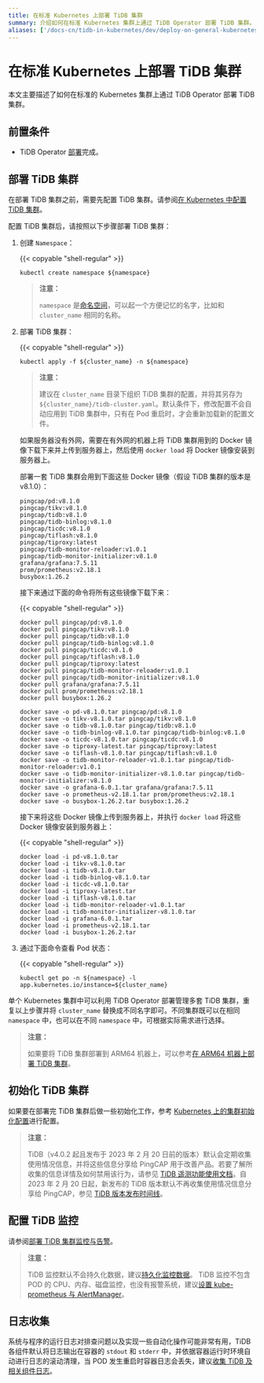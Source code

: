 ```yaml
---
title: 在标准 Kubernetes 上部署 TiDB 集群
summary: 介绍如何在标准 Kubernetes 集群上通过 TiDB Operator 部署 TiDB 集群。
aliases: ['/docs-cn/tidb-in-kubernetes/dev/deploy-on-general-kubernetes/','/zh/tidb-in-kubernetes/dev/deploy-tidb-enterprise-edition']
---
```


# 在标准 Kubernetes 上部署 TiDB 集群

本文主要描述了如何在标准的 Kubernetes 集群上通过 TiDB Operator 部署 TiDB 集群。

## 前置条件

* TiDB Operator [部署](deploy-tidb-operator.md)完成。

## 部署 TiDB 集群

在部署 TiDB 集群之前，需要先配置 TiDB 集群。请参阅[在 Kubernetes 中配置 TiDB 集群](configure-a-tidb-cluster.md)。

配置 TiDB 集群后，请按照以下步骤部署 TiDB 集群：

1. 创建 `Namespace`：

    {{< copyable "shell-regular" >}}

    ```shell
    kubectl create namespace ${namespace}
    ```

    > **注意：**
    >
    > `namespace` 是[命名空间](https://kubernetes.io/docs/concepts/overview/working-with-objects/namespaces/)，可以起一个方便记忆的名字，比如和 `cluster_name` 相同的名称。

2. 部署 TiDB 集群：

    {{< copyable "shell-regular" >}}

    ``` shell
    kubectl apply -f ${cluster_name} -n ${namespace}
    ```

    > **注意：**
    >
    > 建议在 `cluster_name` 目录下组织 TiDB 集群的配置，并将其另存为 `${cluster_name}/tidb-cluster.yaml`。默认条件下，修改配置不会自动应用到 TiDB 集群中，只有在 Pod 重启时，才会重新加载新的配置文件。

    如果服务器没有外网，需要在有外网的机器上将 TiDB 集群用到的 Docker 镜像下载下来并上传到服务器上，然后使用 `docker load` 将 Docker 镜像安装到服务器上。

    部署一套 TiDB 集群会用到下面这些 Docker 镜像（假设 TiDB 集群的版本是 v8.1.0）：

    ```shell
    pingcap/pd:v8.1.0
    pingcap/tikv:v8.1.0
    pingcap/tidb:v8.1.0
    pingcap/tidb-binlog:v8.1.0
    pingcap/ticdc:v8.1.0
    pingcap/tiflash:v8.1.0
    pingcap/tiproxy:latest
    pingcap/tidb-monitor-reloader:v1.0.1
    pingcap/tidb-monitor-initializer:v8.1.0
    grafana/grafana:7.5.11
    prom/prometheus:v2.18.1
    busybox:1.26.2
    ```

    接下来通过下面的命令将所有这些镜像下载下来：

    {{< copyable "shell-regular" >}}

    ```shell
    docker pull pingcap/pd:v8.1.0
    docker pull pingcap/tikv:v8.1.0
    docker pull pingcap/tidb:v8.1.0
    docker pull pingcap/tidb-binlog:v8.1.0
    docker pull pingcap/ticdc:v8.1.0
    docker pull pingcap/tiflash:v8.1.0
    docker pull pingcap/tiproxy:latest
    docker pull pingcap/tidb-monitor-reloader:v1.0.1
    docker pull pingcap/tidb-monitor-initializer:v8.1.0
    docker pull grafana/grafana:7.5.11
    docker pull prom/prometheus:v2.18.1
    docker pull busybox:1.26.2

    docker save -o pd-v8.1.0.tar pingcap/pd:v8.1.0
    docker save -o tikv-v8.1.0.tar pingcap/tikv:v8.1.0
    docker save -o tidb-v8.1.0.tar pingcap/tidb:v8.1.0
    docker save -o tidb-binlog-v8.1.0.tar pingcap/tidb-binlog:v8.1.0
    docker save -o ticdc-v8.1.0.tar pingcap/ticdc:v8.1.0
    docker save -o tiproxy-latest.tar pingcap/tiproxy:latest
    docker save -o tiflash-v8.1.0.tar pingcap/tiflash:v8.1.0
    docker save -o tidb-monitor-reloader-v1.0.1.tar pingcap/tidb-monitor-reloader:v1.0.1
    docker save -o tidb-monitor-initializer-v8.1.0.tar pingcap/tidb-monitor-initializer:v8.1.0
    docker save -o grafana-6.0.1.tar grafana/grafana:7.5.11
    docker save -o prometheus-v2.18.1.tar prom/prometheus:v2.18.1
    docker save -o busybox-1.26.2.tar busybox:1.26.2
    ```

    接下来将这些 Docker 镜像上传到服务器上，并执行 `docker load` 将这些 Docker 镜像安装到服务器上：

    {{< copyable "shell-regular" >}}

    ```shell
    docker load -i pd-v8.1.0.tar
    docker load -i tikv-v8.1.0.tar
    docker load -i tidb-v8.1.0.tar
    docker load -i tidb-binlog-v8.1.0.tar
    docker load -i ticdc-v8.1.0.tar
    docker load -i tiproxy-latest.tar
    docker load -i tiflash-v8.1.0.tar
    docker load -i tidb-monitor-reloader-v1.0.1.tar
    docker load -i tidb-monitor-initializer-v8.1.0.tar
    docker load -i grafana-6.0.1.tar
    docker load -i prometheus-v2.18.1.tar
    docker load -i busybox-1.26.2.tar
    ```

3. 通过下面命令查看 Pod 状态：

    {{< copyable "shell-regular" >}}

    ``` shell
    kubectl get po -n ${namespace} -l app.kubernetes.io/instance=${cluster_name}
    ```

单个 Kubernetes 集群中可以利用 TiDB Operator 部署管理多套 TiDB 集群，重复以上步骤并将 `cluster_name` 替换成不同名字即可。不同集群既可以在相同 `namespace` 中，也可以在不同 `namespace` 中，可根据实际需求进行选择。

> **注意：**
>
> 如果要将 TiDB 集群部署到 ARM64 机器上，可以参考[在 ARM64 机器上部署 TiDB 集群](deploy-cluster-on-arm64.md)。

## 初始化 TiDB 集群

如果要在部署完 TiDB 集群后做一些初始化工作，参考 [Kubernetes 上的集群初始化配置](initialize-a-cluster.md)进行配置。

> **注意：**
>
> TiDB（v4.0.2 起且发布于 2023 年 2 月 20 日前的版本）默认会定期收集使用情况信息，并将这些信息分享给 PingCAP 用于改善产品。若要了解所收集的信息详情及如何禁用该行为，请参见 [TiDB 遥测功能使用文档](https://docs.pingcap.com/zh/tidb/stable/telemetry)。自 2023 年 2 月 20 日起，新发布的 TiDB 版本默认不再收集使用情况信息分享给 PingCAP，参见 [TiDB 版本发布时间线](https://docs.pingcap.com/zh/tidb/stable/release-timeline)。

## 配置 TiDB 监控

请参阅[部署 TiDB 集群监控与告警](monitor-a-tidb-cluster.md)。

> **注意：**
>
> TiDB 监控默认不会持久化数据，建议[持久化监控数据](monitor-a-tidb-cluster.md#持久化监控数据)。 TiDB 监控不包含 POD 的 CPU、内存、磁盘监控，也没有报警系统，建议[设置 kube-prometheus 与 AlertManager](monitor-a-tidb-cluster.md#设置-kube-prometheus-与-alertmanager)。

## 日志收集

系统与程序的运行日志对排查问题以及实现一些自动化操作可能非常有用，TiDB 各组件默认将日志输出在容器的 `stdout` 和 `stderr` 中，并依据容器运行时环境自动进行日志的滚动清理，当 POD 发生重启时容器日志会丢失，建议[收集 TiDB 及相关组件日志](logs-collection.md)。
